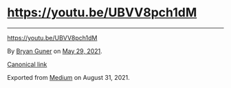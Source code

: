 # https://youtu.be/UBVV8pch1dM

---

https://youtu.be/UBVV8pch1dM

By <a href="https://medium.com/@bryanguner" class="p-author h-card">Bryan Guner</a> on [May 29, 2021](https://medium.com/p/74f38d3ac640).

<a href="https://medium.com/@bryanguner/https-youtu-be-ubvv8pch1dm-74f38d3ac640" class="p-canonical">Canonical link</a>

Exported from [Medium](https://medium.com) on August 31, 2021.
